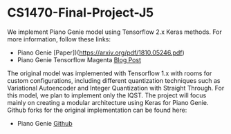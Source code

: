 # CS1470-Final-Project-J5
We implement Piano Genie model using Tensorflow 2.x Keras methods. For more information, follow these links:
* Piano Genie [Paper])(https://arxiv.org/pdf/1810.05246.pdf)
* Piano Genie Tensorflow Magenta [Blog Post](https://magenta.tensorflow.org/pianogenie)

The original model was implemented with Tensorflow 1.x with rooms for custom configurations, including different quantization techniques such as Variational Autoencoder and Integer Quantization with Straight Through. For this model, we plan to implement only the IQST. The project will focus mainly on creating a modular architecture using Keras for Piano Genie. Github forks for the original implementation can be found here:
* Piano Genie [Github](https://github.com/tensorflow/magenta/tree/master/magenta/models/piano_genie)

